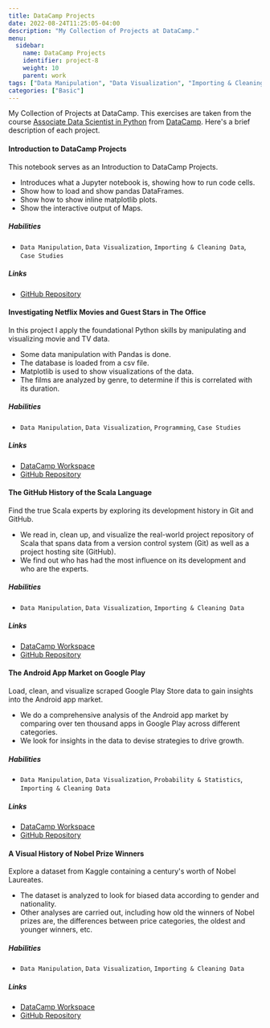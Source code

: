 ```yaml
---
title: DataCamp Projects
date: 2022-08-24T11:25:05-04:00
description: "My Collection of Projects at DataCamp."
menu:
  sidebar:
    name: DataCamp Projects
    identifier: project-8
    weight: 10
    parent: work
tags: ["Data Manipulation", "Data Visualization", "Importing & Cleaning Data", "Programming", "Probability & Statistics", "Machine Learning"]
categories: ["Basic"]
---
```


My Collection of Projects at DataCamp. This exercises are taken from the course [Associate Data Scientist in Python](https://www.datacamp.com/tracks/associate-data-scientist-in-python) from [DataCamp](https://www.datacamp.com/). Here's a brief description of each project.

#### Introduction to DataCamp Projects

This notebook serves as an Introduction to DataCamp Projects.

* Introduces what a Jupyter notebook is, showing how to run code cells.
* Show how to load and show pandas DataFrames.
* Show how to show inline matplotlib plots.
* Show the interactive output of Maps.

##### Habilities

- `Data Manipulation`, `Data Visualization`, `Importing & Cleaning Data`, `Case Studies`

##### Links

- [GitHub Repository](https://github.com/lorainemg/datacamp-projects/tree/main/Introduction%20to%20DataCamp%20Projects) 

#### Investigating Netflix Movies and Guest Stars in The Office

In this project I apply the foundational Python skills by manipulating and visualizing movie and TV data.

* Some data manipulation with Pandas is done.
* The database is loaded from a csv file.
* Matplotlib is used to show visualizations of the data.
* The films are analyzed by genre, to determine if this is correlated with its duration.

##### Habilities

- `Data Manipulation`, `Data Visualization`, `Programming`, `Case Studies`

##### Links

- [DataCamp Workspace](https://app.datacamp.com/workspace/w/f43d0ba4-91ab-464f-84cc-4214220a7919)
- [GitHub Repository](https://github.com/lorainemg/datacamp-projects/tree/main/Investigating%20Netflix%20Movies%20and%20Guest%20Stars%20in%20The%20Office)

#### The GitHub History of the Scala Language

Find the true Scala experts by exploring its development history in Git and GitHub.

* We read in, clean up, and visualize the real-world project repository of Scala that spans data from a version control system (Git) as well as a project hosting site (GitHub).
* We find out who has had the most influence on its development and who are the experts.

##### Habilities

- `Data Manipulation`, `Data Visualization`, `Importing & Cleaning Data`

##### Links

- [DataCamp Workspace](https://app.datacamp.com/workspace/w/9a44bfd4-cd88-4592-b468-52032ad922b9)
- [GitHub Repository](https://github.com/lorainemg/datacamp-projects/tree/main/The%20Github%20History%20of%20the%20Scala%20Language)

#### The Android App Market on Google Play

Load, clean, and visualize scraped Google Play Store data to gain insights into the Android app market.

* We do a comprehensive analysis of the Android app market by comparing over ten thousand apps in Google Play across different categories. 
* We look for insights in the data to devise strategies to drive growth.

##### Habilities

- `Data Manipulation`, `Data Visualization`, `Probability & Statistics`, `Importing & Cleaning Data`

##### Links

- [DataCamp Workspace](https://app.datacamp.com/workspace/w/188cdcfc-2f9a-414e-83aa-9a34c9386010)
- [GitHub Repository](https://github.com/lorainemg/datacamp-projects/tree/main/The%20Android%20App%20Market%20on%20Google%20Play)

#### A Visual History of Nobel Prize Winners

Explore a dataset from Kaggle containing a century's worth of Nobel Laureates.

* The dataset is analyzed to look for biased data according to gender and nationality.
* Other analyses are carried out, including how old the winners of Nobel prizes are, the differences between price categories, the oldest and younger winners, etc.

##### Habilities

- `Data Manipulation`, `Data Visualization`, `Importing & Cleaning Data`

##### Links

- [DataCamp Workspace](https://app.datacamp.com/workspace/w/2e482cb5-86f5-4420-83b6-69755091940b)
- [GitHub Repository](https://github.com/lorainemg/datacamp-projects/tree/main/A%20Visual%20History%20of%20Nobel%20Prize%20Winners)